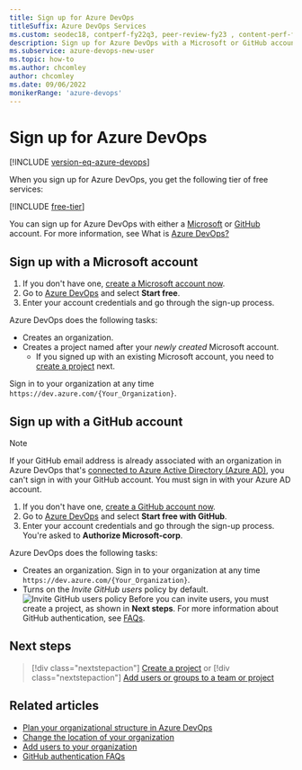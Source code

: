 ```yaml
---
title: Sign up for Azure DevOps
titleSuffix: Azure DevOps Services
ms.custom: seodec18, contperf-fy22q3, peer-review-fy23 , content-perf-fy23q2 
description: Sign up for Azure DevOps with a Microsoft or GitHub account.
ms.subservice: azure-devops-new-user
ms.topic: how-to 
ms.author: chcomley
author: chcomley
ms.date: 09/06/2022
monikerRange: 'azure-devops'
---
```


# Sign up for Azure DevOps

[!INCLUDE [version-eq-azure-devops](../includes/version-eq-azure-devops.md)]

When you sign up for Azure DevOps, you get the following tier of free services:

[!INCLUDE [free-tier](../includes/free-tier.md)]

You can sign up for Azure DevOps with either a [Microsoft](#sign-up-with-a-microsoft-account) or [GitHub](#sign-up-with-a-github-account) account. For more information, see What is [Azure DevOps?](what-is-azure-devops.md)
## Sign up with a Microsoft account

1. If you don't have one, [create a Microsoft account now](https://azure.microsoft.com/services/devops/).
2. Go to [Azure DevOps](https://azure.microsoft.com/services/devops/) and select **Start free**.
3. Enter your account credentials and go through the sign-up process.

Azure DevOps does the following tasks:
- Creates an organization.
- Creates a project named after your *newly created* Microsoft account.
   - If you signed up with an existing Microsoft account, you need to [create a project](../organizations/projects/create-project.md) next.

Sign in to your organization at any time `https://dev.azure.com/{Your_Organization}`.

## Sign up with a GitHub account

> [!NOTE]
> If your GitHub email address is already associated with an organization in Azure DevOps that's [connected to Azure Active Directory (Azure AD)](../organizations/accounts/connect-organization-to-azure-ad.md), you can't sign in with your GitHub account. You must sign in with your Azure AD account.

1. If you don't have one, [create a GitHub account now](https://github.com/join).
2. Go to [Azure DevOps](https://azure.microsoft.com/services/devops/) and select **Start free with GitHub**.
3. Enter your account credentials and go through the sign-up process. You're asked to **Authorize Microsoft-corp**.

Azure DevOps does the following tasks:
- Creates an organization. Sign in to your organization at any time `https://dev.azure.com/{Your_Organization}`.
- Turns on the *Invite GitHub users* policy by default. 
   ![Invite GitHub users policy ](../media/invite-github-users-policy.png)
   Before you can invite users, you must create a project, as shown in **Next steps**. For more information about GitHub authentication, see [FAQs](../organizations/security/faq-github-authentication.yml).

## Next steps  
 
> [!div class="nextstepaction"]
> [Create a project](../organizations/projects/create-project.md)
> or
> [!div class="nextstepaction"]
> [Add users or groups to a team or project](../organizations/security/add-users-team-project.md)

## Related articles

- [Plan your organizational structure in Azure DevOps](plan-your-azure-devops-org-structure.md)
- [Change the location of your organization](../organizations/accounts/change-organization-location.md)
- [Add users to your organization](../organizations/accounts/add-organization-users.md)
- [GitHub authentication FAQs](../organizations/security/faq-github-authentication.yml)
